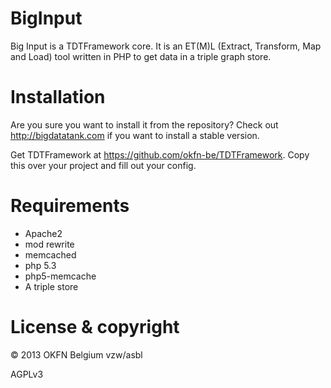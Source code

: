 BigInput
========

Big Input is a TDTFramework core. It is an ET(M)L (Extract, Transform, Map and Load) tool written in PHP to get data in a triple graph store.

# Installation

Are you sure you want to install it from the repository? Check out http://bigdatatank.com if you want to install a stable version.

Get TDTFramework at https://github.com/okfn-be/TDTFramework. Copy this over your project and fill out your config.

# Requirements

* Apache2
* mod rewrite
* memcached
* php 5.3
* php5-memcache
* A triple store

# License & copyright

© 2013 OKFN Belgium vzw/asbl

AGPLv3
 


